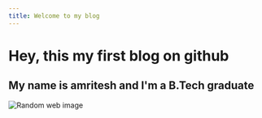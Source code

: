 ```yaml
---
title: Welcome to my blog
---
```

# Hey, this my first blog on github
## My name is amritesh and I'm a B.Tech graduate
![Random web image](https://letsenhance.io/static/334225cab5be263aad8e3894809594ce/75c5a/MainAfter.jpg)
